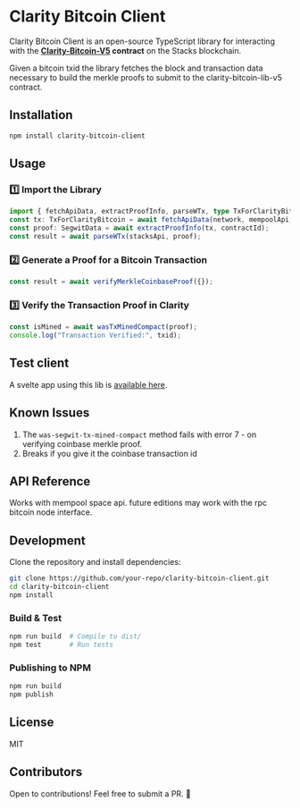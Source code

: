 # Clarity Bitcoin Client

Clarity Bitcoin Client is an open-source TypeScript library for interacting with the **[Clarity-Bitcoin-V5](https://explorer.hiro.so/txid/SP2PABAF9FTAJYNFZH93XENAJ8FVY99RRM50D2JG9.clarity-bitcoin-lib-v5?chain=mainnet) contract** on the Stacks blockchain.

Given a bitcoin txid the library fetches the block and transaction data necessary to build the merkle proofs to submit to the clarity-bitcoin-lib-v5 contract.

## Installation

```sh
npm install clarity-bitcoin-client
```

## Usage

### **1️⃣ Import the Library**

```typescript
import { fetchApiData, extractProofInfo, parseWTx, type TxForClarityBitcoin } from "clarity-bitcoin-client";
const tx: TxForClarityBitcoin = await fetchApiData(network, mempoolApi, txId);
const proof: SegwitData = await extractProofInfo(tx, contractId);
const result = await parseWTx(stacksApi, proof);
```

### **2️⃣ Generate a Proof for a Bitcoin Transaction**

```typescript
const result = await verifyMerkleCoinbaseProof({});
```

### **3️⃣ Verify the Transaction Proof in Clarity**

```typescript
const isMined = await wasTxMinedCompact(proof);
console.log("Transaction Verified:", txid);
```

## Test client

A svelte app using this lib is [available here](https://bigmarket.ai/tools/proofs).

## Known Issues

1. The `was-segwit-tx-mined-compact` method fails with error 7 - on verifying coinbase
   merkle proof.
2. Breaks if you give it the coinbase transaction id

## API Reference

Works with mempool space api. future editions may work with the rpc bitcoin node
interface.

## Development

Clone the repository and install dependencies:

```sh
git clone https://github.com/your-repo/clarity-bitcoin-client.git
cd clarity-bitcoin-client
npm install
```

### **Build & Test**

```sh
npm run build  # Compile to dist/
npm test       # Run tests
```

### **Publishing to NPM**

```sh
npm run build
npm publish
```

## License

MIT

## Contributors

Open to contributions! Feel free to submit a PR. 🚀
